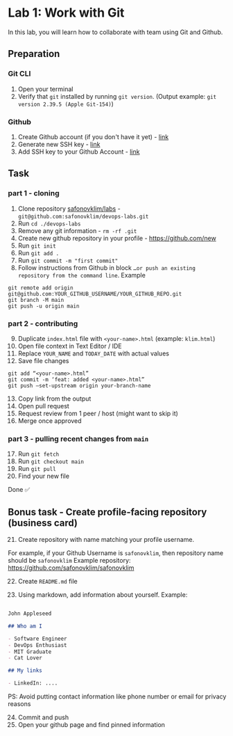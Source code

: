 # Lab 1: Work with Git

In this lab, you will learn how to collaborate with team using Git and Github.


## Preparation

### Git CLI

1. Open your terminal
2. Verify that `git` installed by running `git version`. (Output example: `git version 2.39.5 (Apple Git-154)`)

### Github

1. Create Github account (if you don't have it yet) - [link](https://github.com/signup)
2. Generate new SSH key - [link](https://docs.github.com/en/authentication/connecting-to-github-with-ssh/generating-a-new-ssh-key-and-adding-it-to-the-ssh-agent)
3. Add SSH key to your Github Account - [link](https://docs.github.com/en/authentication/connecting-to-github-with-ssh/adding-a-new-ssh-key-to-your-github-account)


## Task

### part 1 - cloning

1. Clone repository [safonovklim/labs](https://github.com/safonovklim/devops-labs) - `git@github.com:safonovklim/devops-labs.git`
2. Run `cd ./devops-labs`
3. Remove any git information - `rm -rf .git`
4. Create new github repository in your profile - https://github.com/new
5. Run `git init`
6. Run `git add .`
7. Run `git commit -m "first commit"`
8. Follow instructions from Github in block `…or push an existing repository from the command line`. Example


```
git remote add origin git@github.com:YOUR_GITHUB_USERNAME/YOUR_GITHUB_REPO.git
git branch -M main
git push -u origin main
```

### part 2 - contributing

9. Duplicate `index.html` file with `<your-name>.html` (example: `klim.html`)
10. Open file context in Text Editor / IDE
11. Replace `YOUR_NAME` and `TODAY_DATE` with actual values
12. Save file changes

```
git add “<your-name>.html”
git commit -m ‘feat: added <your-name>.html”
git push —set-upstream origin your-branch-name
```

13. Copy link from the output
14. Open pull request
15. Request review from 1 peer / host (might want to skip it)
16. Merge once approved

### part 3 - pulling recent changes from `main`


17. Run `git fetch`
18. Run `git checkout main`
19. Run `git pull`
20. Find your new file


Done ✅

## Bonus task - Create profile-facing repository (business card)

21. Create repository with name matching your profile username.

For example, if your Github Username is `safonovklim`, then repository name should be `safonovklim`
Example repository: https://github.com/safonovklim/safonovklim

22. Create `README.md` file

23. Using markdown, add information about yourself. Example:

```markdown

John Appleseed

## Who am I

- Software Engineer
- DevOps Enthusiast
- MIT Graduate
- Cat Lover

## My links

- LinkedIn: ....
```

PS: Avoid putting contact information like phone number or email for privacy reasons

24. Commit and push
25. Open your github page and find pinned information
